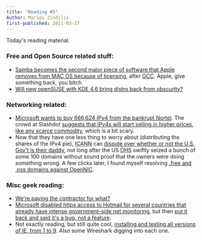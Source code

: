 ```yaml
---
title: "Reading #5"
Author: Marios Zindilis
first-published: 2011-03-27
---
```


Today's reading material.

<!-- read more -->

<h3>Free and Open Source related stuff:</h3>
<ul>
<li><a href="http://www.appleinsider.com/articles/11/03/23/inside_mac_os_x_10_7_lion_server_apple_replaces_samba_for_windows_networking_services.html">Samba becomes the second major piece of software that Apple removes from MAC OS because of licensing</a>, after <a href="http://lwn.net/Articles/405417/">GCC</a>. Apple, give something back, you bitch.</li>
<li><a href="http://www.techrepublic.com/blog/opensource/will-new-opensuse-with-kde-46-bring-distro-back-from-obscurity/2347?tag=nl.e102">Will new openSUSE with KDE 4.6 bring distro back from obscurity?</a></li>
</ul>
<h3>Networking related:</h3>
<ul><li><a href="http://blog.internetgovernance.org/blog/_archives/2011/3/23/4778509.html">Microsoft wants to buy 666,624 IPv4 from the bankrupt Nortel</a>. The crowd at Slashdot <a href="http://slashdot.org/firehose.pl?op=view&type=story&sid=11/03/24/2047258">suggests that IPv4s will start selling in higher prices, like any scarce commodity</a>, which is a bit scary.</li>
<li>Now that they have one less thing to worry about (distributing the shares of the IPv4 pie), <abbr title="Internet Corporation for Assigned Names and Numbers">ICANN</abbr> can <a href="http://www.politico.com/news/stories/0311/51161.html">dispute over whether or not the U.S. Gov't is their daddy</a>, not long after the US <abbr title="Department of Homeland Security">DHS</abbr> swiftly seized a bunch of some 100 domains without sound proof that the owners were doing something wrong. A few clicks later, I found myself resolving <a href="http://www.opennicproject.org/">.free and .oss domains against OpenNIC</a>.</li>
</ul>
<h3>Misc geek reading:</h3>
<ul>
<li><a href="http://www.infoworld.com/print/149372">We're paying the contractor for what?</a></li>
<li><a href="https://www.eff.org/deeplinks/2011/03/microsoft-shuts-https-hotmail-over-dozen-countries">Microsoft disabled https access to Hotmail for several countries that already have intense government-side net monitoring</a>, but then <a href="http://windowslivehelp.com/thread.aspx?threadid=3ba35fa3-e036-4406-b195-585fabf2a030">put it back and said it's a bug, not a feature</a>.</li>
<li>Not exactly reading, but still quite cool, <a href="http://www.youtube.com/watch?v=k5QqYVurImY">installing and testing all versions of IE, from 1 to 9</a>. Also some Wireshark digging into each one.</li>
</ul>
